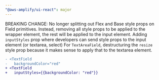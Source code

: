 ```yaml
---
"@aws-amplify/ui-react": major
---
```


BREAKING CHANGE: No longer splitting out Flex and Base style props on Field primitives.
Instead, removing all style props to be applied to the wrapper element, the rest will be applied to the input element.
Adding `inputStyles` prop where developers can send style props to the input element (or textarea, select)
For `TextAreaField`, destructuring the `resize` style prop because it makes sense to apply that to the textarea element.


```diff
- <TextField
-   backgroundColor="red"
+ <TextField
+   inputStyles={{backgroundColor: "red"}}
```
